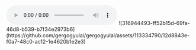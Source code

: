 <!--- ### Hi there 👋 --->

<!--
**gergogyulai/gergogyulai** is a ✨ _special_ ✨ repository because its `README.md` (this file) appears on your GitHub profile.

Here are some ideas to get you started:

- 🔭 I’m currently working on ...
- 🌱 I’m currently learning ...
- 👯 I’m looking to collaborate on ...
- 🤔 I’m looking for help with ...
- 💬 Ask me about ...
- 📫 How to reach me: ...
- 😄 Pronouns: ...
- ⚡ Fun fact: ...
-->
<audio controls>
  <source src="audio/your-audio-file.mp3" type="audio/mpeg">
  Your browser does not support the audio element.
</audio>
![316944493-ff52b15d-69fa-46d8-b539-b7f34e2973b6](https://github.com/gergogyulai/gergogyulai/assets/113334790/12d8843e-f0a7-48c0-ac12-1e4620b1e2e3)

